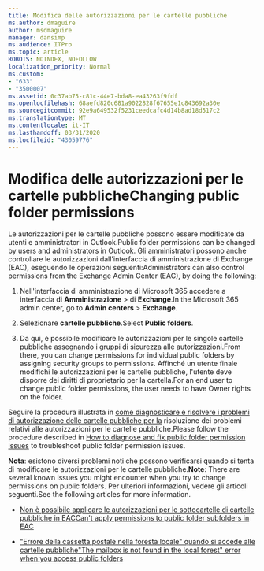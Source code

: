 ```yaml
---
title: Modifica delle autorizzazioni per le cartelle pubbliche
ms.author: dmaguire
author: msdmaguire
manager: dansimp
ms.audience: ITPro
ms.topic: article
ROBOTS: NOINDEX, NOFOLLOW
localization_priority: Normal
ms.custom:
- "633"
- "3500007"
ms.assetid: 0c37ab75-c81c-44e7-bda8-ea43263f9fdf
ms.openlocfilehash: 68aefd820c681a9022828f67655e1c843692a30e
ms.sourcegitcommit: 92e9a649532f5231ceedcafc4d14b8ad18d517c2
ms.translationtype: MT
ms.contentlocale: it-IT
ms.lasthandoff: 03/31/2020
ms.locfileid: "43059776"
---
```

# <a name="changing-public-folder-permissions"></a><span data-ttu-id="178a5-102">Modifica delle autorizzazioni per le cartelle pubbliche</span><span class="sxs-lookup"><span data-stu-id="178a5-102">Changing public folder permissions</span></span>

<span data-ttu-id="178a5-103">Le autorizzazioni per le cartelle pubbliche possono essere modificate da utenti e amministratori in Outlook.</span><span class="sxs-lookup"><span data-stu-id="178a5-103">Public folder permissions can be changed by users and administrators in Outlook.</span></span> <span data-ttu-id="178a5-104">Gli amministratori possono anche controllare le autorizzazioni dall'interfaccia di amministrazione di Exchange (EAC), eseguendo le operazioni seguenti:</span><span class="sxs-lookup"><span data-stu-id="178a5-104">Administrators can also control permissions from the Exchange Admin Center (EAC), by doing the following:</span></span>
  
1. <span data-ttu-id="178a5-105">Nell'interfaccia di amministrazione di Microsoft 365 accedere a interfaccia di **Amministrazione** \> di **Exchange**.</span><span class="sxs-lookup"><span data-stu-id="178a5-105">In the Microsoft 365 admin center, go to **Admin centers** \> **Exchange**.</span></span>

2. <span data-ttu-id="178a5-106">Selezionare **cartelle pubbliche**.</span><span class="sxs-lookup"><span data-stu-id="178a5-106">Select **Public folders**.</span></span>

3. <span data-ttu-id="178a5-107">Da qui, è possibile modificare le autorizzazioni per le singole cartelle pubbliche assegnando i gruppi di sicurezza alle autorizzazioni.</span><span class="sxs-lookup"><span data-stu-id="178a5-107">From there, you can change permissions for individual public folders by assigning security groups to permissions.</span></span> <span data-ttu-id="178a5-108">Affinché un utente finale modifichi le autorizzazioni per le cartelle pubbliche, l'utente deve disporre dei diritti di proprietario per la cartella.</span><span class="sxs-lookup"><span data-stu-id="178a5-108">For an end user to change public folder permissions, the user needs to have Owner rights on the folder.</span></span>

<span data-ttu-id="178a5-109">Seguire la procedura illustrata in [come diagnosticare e risolvere i problemi di autorizzazione delle cartelle pubbliche per la](https://docs.microsoft.com/exchange/troubleshoot/public-folders/public-folder-permission-issues) risoluzione dei problemi relativi alle autorizzazioni per le cartelle pubbliche.</span><span class="sxs-lookup"><span data-stu-id="178a5-109">Please follow the procedure described in [How to diagnose and fix public folder permission issues](https://docs.microsoft.com/exchange/troubleshoot/public-folders/public-folder-permission-issues) to troubleshoot public folder permission issues.</span></span>

<span data-ttu-id="178a5-110">**Nota**: esistono diversi problemi noti che possono verificarsi quando si tenta di modificare le autorizzazioni per le cartelle pubbliche.</span><span class="sxs-lookup"><span data-stu-id="178a5-110">**Note**: There are several known issues you might encounter when you try to change permissions on public folders.</span></span> <span data-ttu-id="178a5-111">Per ulteriori informazioni, vedere gli articoli seguenti.</span><span class="sxs-lookup"><span data-stu-id="178a5-111">See the following articles for more information.</span></span>

- [<span data-ttu-id="178a5-112">Non è possibile applicare le autorizzazioni per le sottocartelle di cartelle pubbliche in EAC</span><span class="sxs-lookup"><span data-stu-id="178a5-112">Can't apply permissions to public folder subfolders in EAC</span></span>](https://docs.microsoft.com/exchange/troubleshoot/public-folders/can%E2%80%99t-apply-permissions-public-folder-subfolders)

- [<span data-ttu-id="178a5-113">"Errore della cassetta postale nella foresta locale" quando si accede alle cartelle pubbliche</span><span class="sxs-lookup"><span data-stu-id="178a5-113">"The mailbox is not found in the local forest" error when you access public folders</span></span>](https://docs.microsoft.com/exchange/troubleshoot/public-folders/mailbox-not-found-local-forest-public-folder)
